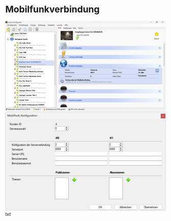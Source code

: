 # Mobilfunkverbindung
![Mobilfunkverbindung](mobilfunkverbindung-1.png)  
![Mobilfunkverbindung](mobilfunkverbindung-2.png)  
txt